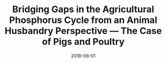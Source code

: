 ---
title: "Bridging Gaps in the Agricultural Phosphorus Cycle from an Animal Husbandry Perspective — The Case of Pigs and Poultry"
collection: publications
#permalink: /publication/forthcoming-peace-agreement-strength
date: 2018-06-01
#venue: 'Sustainability'
paperurl: '/files/publications/2018_Oster_et_al_PhosphorusCyclePigsAndPoultry.pdf'
link: 'https://doi.org/10.3390/su10061825'
#code: 'link to ISA dataverse goes here'
#github: 'link to github repo goes here'
citation: 'Oster, M., Reyer, H., Ball, E., Fornara, D., McKillen, J., Sørensen, K. K. U., Poulsen, H. D. H., Andersson, K., Ddiba, D., Rosemarin, A., Arata, L., Sckokai, P., Magowan, E. and Wimmers, K. 2018. &quot;Bridging gaps in the agricultural phosphorus cycle from an animal husbandry perspective - The case of pigs and poultry.&quot; <i>Sustainability</i> 100063. doi:10.3390/su10061825'
---